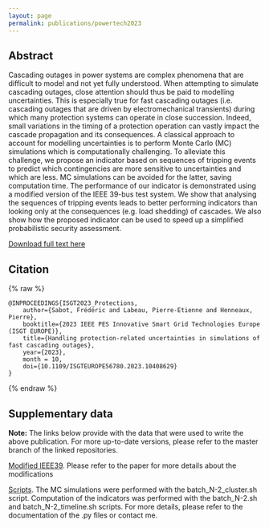 ```yaml
---
layout: page
permalink: publications/powertech2023
---
```


## Abstract

Cascading outages in power systems are complex phenomena that are difficult to model and not yet fully understood. When attempting to simulate cascading outages, close attention should thus be paid to modelling uncertainties. This is especially true for fast cascading outages (i.e. cascading outages that are driven by electromechanical transients) during which many protection systems can operate in close succession. Indeed, small variations in the timing of a protection operation can vastly impact the cascade propagation and its consequences. A classical approach to account for modelling uncertainties is to perform Monte Carlo (MC) simulations which is computationally challenging. To alleviate this challenge, we propose an indicator based on sequences of tripping events to predict which contingencies are more sensitive to uncertainties and which are less. MC simulations can be avoided for the latter, saving computation time. The performance of our indicator is demonstrated using a modified version of the IEEE 39-bus test system. We show that analysing the sequences of tripping events leads to better performing indicators than looking only at the consequences (e.g. load shedding) of cascades. We also show how the proposed indicator can be used to speed up a simplified probabilistic security assessment.

[Download full text here](https://difusion.ulb.ac.be/vufind/Record/ULB-DIPOT:oai:dipot.ulb.ac.be:2013/368959/Holdings)

## Citation

{% raw %}
```
@INPROCEEDINGS{ISGT2023_Protections,
    author={Sabot, Frédéric and Labeau, Pierre-Etienne and Henneaux, Pierre},
    booktitle={2023 IEEE PES Innovative Smart Grid Technologies Europe (ISGT EUROPE)},
    title={Handling protection-related uncertainties in simulations of fast cascading outages},
    year={2023},
    month = 10,
    doi={10.1109/ISGTEUROPE56780.2023.10408629}
}
```
{% endraw %}

## Supplementary data

**Note:** The links below provide with the data that were used to write the above publication. For more up-to-date versions, please refer to the master branch of the linked repositories.

[Modified IEEE39](https://github.com/FredericSabot/dynawo/tree/15_PowerTech2023/examples/DynaSwing/IEEE39/IEEE39_Fault). Please refer to the paper for more details about the modifications

[Scripts](https://github.com/FredericSabot/dynawo-algorithms/tree/4_PowerTech2023/Scripts/SecurityAssessment). The MC simulations were performed with the batch_N-2_cluster.sh script. Computation of the indicators was performed with the batch_N-2.sh and batch_N-2_timeline.sh scripts. For more details, please refer to the documentation of the .py files or contact me.

